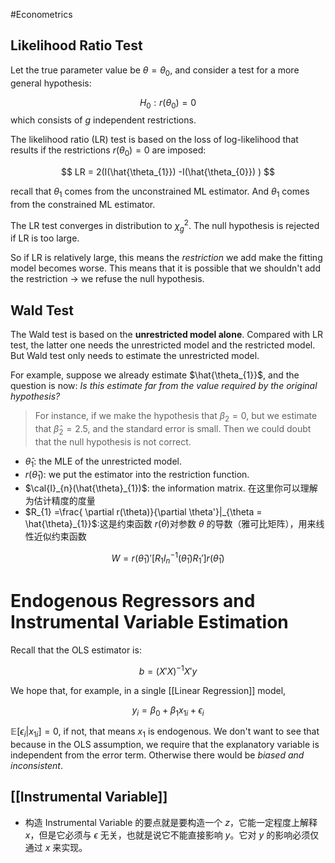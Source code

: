 #Econometrics 

## Likelihood Ratio Test

Let the true parameter value be $\theta = \theta_{0}$, and consider a test for a more general hypothesis:

$$
H_{0}: r(\theta_{0}) = 0
$$
which consists of $g$ independent restrictions.

The likelihood ratio (LR) test is based on the loss of log-likelihood that results if the restrictions $r(\theta_{0}) = 0$ are imposed:

$$
LR = 2(I(\hat{\theta_{1}}) -I(\hat{\theta_{0}}) )
$$

recall that $\theta_{1}$ comes from the unconstrained ML estimator. And $\theta_{1}$ comes from the constrained ML estimator.

The LR test converges in distribution to $\chi_{g}^2$. The null hypothesis is rejected if LR is too large.

So if LR is relatively large, this means the *restriction* we add make the fitting model becomes worse. This means that it is possible that we shouldn't add the restriction -> we refuse the null hypothesis.


## Wald Test

The Wald test is based on the **unrestricted model alone**. Compared with LR test, the latter one needs the unrestricted model and the restricted model. But Wald test only needs to estimate the unrestricted model.

For example, suppose we already estimate $\hat{\theta_{1}}$, and the question is now: *Is this estimate far from the value required by the original hypothesis?*

>  For instance, if we make the hypothesis that $\beta_{2}= 0$, but we estimate that $\hat{\beta}_{2} = 2.5$, and the standard error is small. Then we could doubt that the null hypothesis is not correct.

- $\hat{\theta}_{1}$: the MLE of the unrestricted model.
- $r(\hat{\theta}_{1})$: we put the estimator into the restriction function.
- $\cal{I}_{n}(\hat{\theta}_{1})$: the information matrix. 在这里你可以理解为估计精度的度量
- $R_{1} =\frac{ \partial r(\theta)}{\partial \theta'}|_{\theta = \hat{\theta}_{1}}$:这是约束函数 $r(\theta)$对参数 $\theta$ 的导数（雅可比矩阵），用来线性近似约束函数

$$ W=r(\hat{\theta}_{1}​)'[R_{1}​I_{n}^{-1}​(\hat{\theta}_{1}​)R_{1}'​]r(\hat{\theta}_{1}​)​ $$




# Endogenous Regressors and Instrumental Variable Estimation

Recall that the OLS estimator is:

$$
b = (X'X)^{-1} X'y
$$


We hope that, for example, in a single [[Linear Regression]] model,

$$
y_{i} = \beta_{0} + \beta_{1} x_{1i} + \epsilon_{i}
$$

$\mathbb{E}[\epsilon_{i}|x_{1i}]= 0$, if not, that means $x_{1}$ is endogenous. We don't want to see that because in the OLS assumption, we require that the explanatory variable is independent from the error term. Otherwise there would be *biased and inconsistent*.

## [[Instrumental Variable]]

- 构造 Instrumental Variable 的要点就是要构造一个 $z$，它能一定程度上解释 $x$，但是它必须与 $\epsilon$ 无关，也就是说它不能直接影响 $y$。它对 $y$ 的影响必须仅通过 $x$ 来实现。
